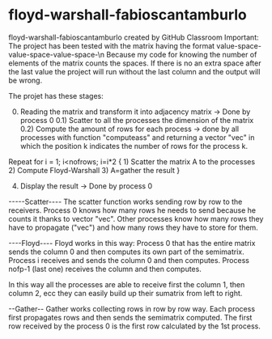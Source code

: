 # floyd-warshall-fabioscantamburlo
floyd-warshall-fabioscantamburlo created by GitHub Classroom
Important: The project has been tested with the matrix having the format value-space-value-space-value-space-\n
Because my code for knowing the number of elements of the matrix counts the spaces. If there is no an extra 
space after the last value the project will run without the last column and the output will be wrong.

The projet has these stages:

0) Reading the matrix and transform it into adjacency matrix -> Done by process 0
0.1) Scatter to all the processes the dimension of the matrix
0.2) Compute the amount of rows for each process -> done by all processes with function "computeass" and returning a vector "vec" in which
the position k indicates the number of rows for the process k.


Repeat for i = 1; i<nofrows; i=i*2
{
	1) Scatter the matrix A to the processes
	2) Compute Floyd-Warshall
	3) A=gather the result
}

4) Display the result -> Done by process 0

-----Scatter----
The scatter function works sending row by row to the receivers.
Process 0 knows how many rows he needs to send because he counts it thanks to vector "vec".
Other processes know how many rows they have to propagate ("vec") and how many rows they have to
store for them.

----Floyd----
Floyd works in this way:
Process 0 that has the entire matrix sends the column 0 and then computes its own part of the semimatrix.
Process i receives and sends the column 0 and then computes.
Process nofp-1 (last one) receives the column and then computes.

In this way all the processes are able to receive first the column 1, then column 2, ecc
they can easily build up their sumatrix from left to right.

--Gather--
Gather works collecting rows in row by row way.
Each process first propagates rows and then sends the semimatrix computed.
The first row received by the process 0 is the first row calculated by the 1st process.

